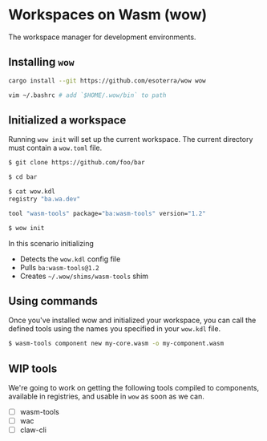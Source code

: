 # Workspaces on Wasm (wow)

The workspace manager for development environments.

## Installing `wow`

```bash
cargo install --git https://github.com/esoterra/wow wow

vim ~/.bashrc # add `$HOME/.wow/bin` to path
```

## Initialized a workspace

Running `wow init` will set up the current workspace.
The current directory must contain a `wow.toml` file.

```bash
$ git clone https://github.com/foo/bar

$ cd bar

$ cat wow.kdl
registry "ba.wa.dev"

tool "wasm-tools" package="ba:wasm-tools" version="1.2"

$ wow init
```

In this scenario initializing
* Detects the `wow.kdl` config file
* Pulls `ba:wasm-tools@1.2`
* Creates `~/.wow/shims/wasm-tools` shim

## Using commands

Once you've installed wow and initialized your workspace, you can call the defined tools using the names you specified in your `wow.kdl` file.

```bash
$ wasm-tools component new my-core.wasm -o my-component.wasm
```

## WIP tools

We're going to work on getting the following tools compiled to components, available in registries, and usable in `wow` as soon as we can.

- [ ] wasm-tools
- [ ] wac
- [ ] claw-cli
